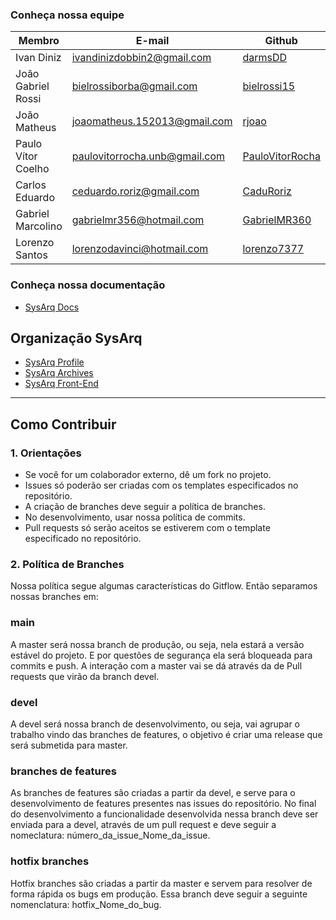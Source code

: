 
### Conheça nossa equipe

| Membro | E-mail | Github | Papel |Matricula|
|-------------------------------|--------------------------|----------------------------------|----------------------|------------|
| Ivan Diniz | ivandinizdobbin2@gmail.com	| [darmsDD](https://github.com/darmsDD) | EPS |17/0013278|
| João Gabriel Rossi	| bielrossiborba@gmail.com	| [bielrossi15](https://github.com/bielrossi15) | EPS|17/0013693|
| João Matheus	| joaomatheus.152013@gmail.com	| [rjoao](https://github.com/rjoao) | EPS |17/0013812|
| Paulo Vítor Coelho	| paulovitorrocha.unb@gmail.com	| [PauloVitorRocha](https://github.com/PauloVitorRocha) | EPS |17/0062465|
| Carlos Eduardo	| ceduardo.roriz@gmail.com	| [CaduRoriz](https://github.com/CaduRoriz) | MDS |19/0011424|
| Gabriel Marcolino	| gabrielmr356@hotmail.com	| [GabrielMR360](https://github.com/GabrielMR360) | MDS |19/0087501|
| Lorenzo Santos	| lorenzodavinci@hotmail.com	| [lorenzo7377](https://github.com/lorenzo7377) | MDS |19/0032821|

### Conheça nossa documentação
* [SysArq Docs](https://fga-eps-mds.github.io/2021.1-PC-GO1/)

## Organização SysArq
* [SysArq Profile](https://github.com/fga-eps-mds/2021.1-PC-GO1-Profile)
* [SysArq Archives](https://github.com/fga-eps-mds/2021.1-PC-GO1-Archives)
* [SysArq Front-End](https://github.com/fga-eps-mds/2021.1-PC-GO1-Frontend)

---

## Como Contribuir
### 1. Orientações
* Se você for um colaborador externo, dê um fork no projeto.
* Issues só poderão ser criadas com os templates especificados no repositório.
* A criação de branches deve seguir a política de branches.
* No desenvolvimento, usar nossa política de commits.
* Pull requests só serão aceitos se estiverem com o template especificado no repositório.

### 2. Política de Branches
Nossa política segue algumas características do Gitflow. Então separamos nossas branches em:

### **main**
A master será nossa branch de produção, ou seja, nela estará a versão estável do projeto. E por questões de segurança ela será bloqueada para commits e push. A interação com a master vai se dá através da de Pull requests que virão da branch devel.

### **devel**
A devel será nossa branch de desenvolvimento, ou seja, vai agrupar o trabalho vindo das branches de features, o objetivo é criar uma release que será submetida para master.

### **branches de features**
As branches de features são criadas a partir da devel, e serve para o desenvolvimento de features presentes nas issues do repositório. No final do desenvolvimento a funcionalidade desenvolvida nessa branch deve ser enviada para a devel, através de um pull request e deve seguir a nomeclatura: número_da_issue_Nome_da_issue.

### **hotfix branches**
Hotfix branches são criadas a partir da master e servem para resolver de forma rápida os bugs em produção. Essa branch deve seguir a seguinte nomenclatura: hotfix_Nome_do_bug.
